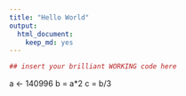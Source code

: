 ```yaml
---
title: "Hello World"
output: 
  html_document: 
    keep_md: yes
---
```



```r
## insert your brilliant WORKING code here
```
a <- 140996
b = a*2
c = b/3
